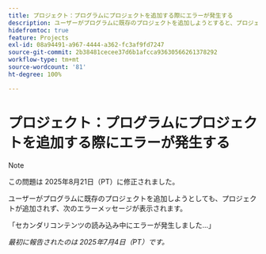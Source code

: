```yaml
---
title: プロジェクト：プログラムにプロジェクトを追加する際にエラーが発生する
description: ユーザーがプログラムに既存のプロジェクトを追加しようとすると、プロジェクトが追加されず、エラーメッセージが表示されます。
hidefromtoc: true
feature: Projects
exl-id: 08a94491-a967-4444-a362-fc3af9fd7247
source-git-commit: 2b38481cecee37d6b1afcca93630566261378292
workflow-type: tm+mt
source-wordcount: '81'
ht-degree: 100%

---
```


# プロジェクト：プログラムにプロジェクトを追加する際にエラーが発生する

>[!NOTE]
>
>この問題は 2025年8月21日（PT）に修正されました。

ユーザーがプログラムに既存のプロジェクトを追加しようとしても、プロジェクトが追加されず、次のエラーメッセージが表示されます。

「セカンダリコンテンツの読み込み中にエラーが発生しました...」

_最初に報告されたのは 2025年7月4日（PT）です。_
